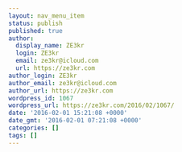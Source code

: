 ```yaml
---
layout: nav_menu_item
status: publish
published: true
author:
  display_name: ZE3kr
  login: ZE3kr
  email: ze3kr@icloud.com
  url: https://ze3kr.com
author_login: ZE3kr
author_email: ze3kr@icloud.com
author_url: https://ze3kr.com
wordpress_id: 1067
wordpress_url: https://ze3kr.com/2016/02/1067/
date: '2016-02-01 15:21:08 +0000'
date_gmt: '2016-02-01 07:21:08 +0000'
categories: []
tags: []
---
```


